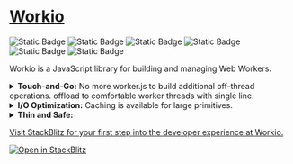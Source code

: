 # [Workio](./book/get-started.md)

![Static Badge](https://img.shields.io/badge/Chrome-80-gray?logo=google-chrome&labelColor=gray&color=lightgreen)
![Static Badge](https://img.shields.io/badge/Edge-80-gray?logo=microsoft-edge&labelColor=gray&color=lightgreen)
![Static Badge](https://img.shields.io/badge/Opera-67-gray?logo=opera&logoColor=e44&labelColor=gray&color=lightgreen)
![Static Badge](https://img.shields.io/badge/Firefox-114-gray?logo=firefox&labelColor=gray&color=lightgreen)
![Static Badge](https://img.shields.io/badge/Safari-15-gray?logo=safari&labelColor=gray&color=lightgreen&logoColor=lightblue)
![Static Badge](https://img.shields.io/badge/Deno-1.0-gray?logo=deno&labelColor=gray&color=lightgreen)
<!-- ![Static Badge](https://img.shields.io/badge/Node.js-12-gray?logo=nodedotjs&labelColor=gray&color=lightgreen&logoColor=12ef15) -->

Workio is a JavaScript library for building and managing Web Workers.
<details>
<summary><b>Touch-and-Go:</b> No more worker.js to build additional off-thread operations. offload to comfortable worker threads with single line.</summary>
<br>

```javascript
const { Workio } = await import("https://workio.dev/@0.1.0/mod.js");

const instance = new Workio("./module.js");

console.log(await instance.sum(1, 2)); // "3" 

Workio.terminate(workioInstance);
```

```javascript
// module.js

export const sum = (a, b) => a + b;
```

</details>
<details>
<summary><b>I/O Optimization:</b> Caching is available for large primitives.</summary>
<br>
This is how you dropdown.
</details>
<details>
<summary><b>Thin and Safe:</b></summary>
<br>
This is how you dropdown.
</details>

[Visit StackBlitz for your first step into the developer experience at Workio.](https://stackblitz.com/edit/web-platform-hceprw?file=script.js)  

[![Open in StackBlitz](https://developer.stackblitz.com/img/open_in_stackblitz_small.svg)](https://stackblitz.com/edit/web-platform-hceprw?file=script.js)
